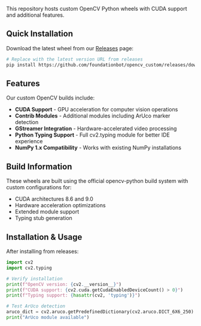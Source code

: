 This repository hosts custom OpenCV Python wheels with CUDA support and additional features.

## Quick Installation

Download the latest wheel from our [Releases](https://github.com/foundationbot/opencv_custom/releases) page:

```bash
# Replace with the latest version URL from releases
pip install https://github.com/foundationbot/opencv_custom/releases/download/v4.13.0/opencv_contrib_python-4.13.0-cp310-cp310-linux_x86_64.whl
```

## Features

Our custom OpenCV builds include:

- **CUDA Support** - GPU acceleration for computer vision operations
- **Contrib Modules** - Additional modules including ArUco marker detection
- **GStreamer Integration** - Hardware-accelerated video processing
- **Python Typing Support** - Full cv2.typing module for better IDE experience
- **NumPy 1.x Compatibility** - Works with existing NumPy installations

## Build Information

These wheels are built using the official opencv-python build system with custom configurations for:

- CUDA architectures 8.6 and 9.0
- Hardware acceleration optimizations
- Extended module support
- Typing stub generation

## Installation & Usage

After installing from releases:

```python
import cv2
import cv2.typing

# Verify installation
print(f"OpenCV version: {cv2.__version__}")
print(f"CUDA support: {cv2.cuda.getCudaEnabledDeviceCount() > 0}")
print(f"Typing support: {hasattr(cv2, 'typing')}")

# Test ArUco detection
aruco_dict = cv2.aruco.getPredefinedDictionary(cv2.aruco.DICT_6X6_250)
print("ArUco module available")
```